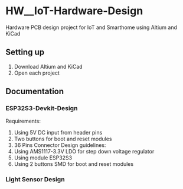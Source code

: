 # HW__IoT-Hardware-Design

Hardware PCB design project for IoT and Smarthome using Altium and KiCad

## Setting up
1. Download Altium and KiCad
2. Open each project

## Documentation
### ESP32S3-Devkit-Design
Requirements:
1. Using 5V DC input from header pins
2. Two buttons for boot and reset modules
3. 36 Pins Connector
Design guidelines:
1. Using AMS1117-3.3V LDO for step down voltage regulator
2. Using module ESP32S3
3. Using 2 buttons SMD for boot and reset modules

### Light Sensor Design